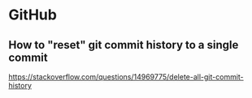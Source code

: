 # GitHub

## How to "reset" git commit history to a single commit
https://stackoverflow.com/questions/14969775/delete-all-git-commit-history

